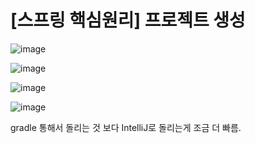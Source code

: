 # [스프링 핵심원리] 프로젝트 생성

![image](https://user-images.githubusercontent.com/37948906/140951914-2c70d67a-4cc0-41d6-a3fb-9706a3f59854.png)

![image](https://user-images.githubusercontent.com/37948906/140952122-4164ab01-6f3a-4762-b902-4e8801e887ab.png)

![image](https://user-images.githubusercontent.com/37948906/140952654-9b8987c5-1958-411a-8c4d-e3142e0a64f3.png)

![image](https://user-images.githubusercontent.com/37948906/140952823-a7a73885-c63f-44af-b7e8-c7db49d88489.png)

gradle 통해서 돌리는 것 보다 IntelliJ로 돌리는게 조금 더 빠름.
